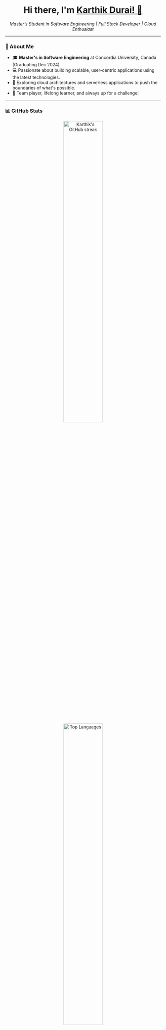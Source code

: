 <h1 align="center">Hi there, I'm <a href="https://www.google.com/search?q=Karthik+Durai">Karthik Durai! 👋</a></h1>
<p align="center">
  <i>Master’s Student in Software Engineering | Full Stack Developer | Cloud Enthusiast</i>
</p>

---

### 🌟 About Me
- 🎓 **Master's in Software Engineering** at Concordia University, Canada (Graduating Dec 2024)
- 💻 Passionate about building scalable, user-centric applications using the latest technologies.
- 🚀 Exploring cloud architectures and serverless applications to push the boundaries of what's possible.
- 🤝 Team player, lifelong learner, and always up for a challenge!

---

### 📊 GitHub Stats
<div align="center">
  <img src="https://github-readme-streak-stats.herokuapp.com/?user=karthikdurai-kd&theme=tokyonight" alt="Karthik's GitHub streak" width="50%"/>
  <img src="https://github-readme-stats.vercel.app/api/top-langs/?username=karthikdurai-kd&layout=compact&theme=tokyonight" alt="Top Languages" width="50%"/>
</div>

---

### 🧰 My Tech Stack

#### 💻 Languages
<p>
  <img src="https://img.shields.io/badge/C/C++-00599C?style=flat&logo=c&logoColor=white" alt="C/C++ Badge"/>
  <img src="https://img.shields.io/badge/Java-007396?style=flat&logo=java&logoColor=white" alt="Java Badge"/>
  <img src="https://img.shields.io/badge/JavaScript-F7DF1E?style=flat&logo=javascript&logoColor=black" alt="JavaScript Badge"/>
  <img src="https://img.shields.io/badge/TypeScript-3178C6?style=flat&logo=typescript&logoColor=white" alt="TypeScript Badge"/>
</p>

#### 🌐 Frontend
<p>
  <img src="https://img.shields.io/badge/HTML-E34F26?style=flat&logo=html5&logoColor=white" alt="HTML Badge"/>
  <img src="https://img.shields.io/badge/CSS-1572B6?style=flat&logo=css3&logoColor=white" alt="CSS Badge"/>
  <img src="https://img.shields.io/badge/React-61DAFB?style=flat&logo=react&logoColor=black" alt="React Badge"/>
  <img src="https://img.shields.io/badge/Next.js-000000?style=flat&logo=next.js&logoColor=white" alt="Next.js Badge"/>
  <img src="https://img.shields.io/badge/Redux%20Toolkit-764ABC?style=flat&logo=redux&logoColor=white" alt="Redux Toolkit Badge"/>
  <img src="https://img.shields.io/badge/TailwindCSS-06B6D4?style=flat&logo=tailwindcss&logoColor=white" alt="TailwindCSS Badge"/>
  <img src="https://img.shields.io/badge/Bootstrap-7952B3?style=flat&logo=bootstrap&logoColor=white" alt="Bootstrap Badge"/>
  <img src="https://img.shields.io/badge/AntD-0170FE?style=flat&logo=ant-design&logoColor=white" alt="AntD Badge"/>
</p>

#### 🔧 Backend
<p>
  <img src="https://img.shields.io/badge/Node.js-339933?style=flat&logo=node.js&logoColor=white" alt="Node.js Badge"/>
  <img src="https://img.shields.io/badge/Express-000000?style=flat&logo=express&logoColor=white" alt="Express Badge"/>
  <img src="https://img.shields.io/badge/Prisma-2D3748?style=flat&logo=prisma&logoColor=white" alt="Prisma Badge"/>
  <img src="https://img.shields.io/badge/Socket.io-010101?style=flat&logo=socket.io&logoColor=white" alt="Socket.io Badge"/>
</p>

#### 🗄️ Databases
<p>
  <img src="https://img.shields.io/badge/MongoDB-47A248?style=flat&logo=mongodb&logoColor=white" alt="MongoDB Badge"/>
  <img src="https://img.shields.io/badge/MySQL-4479A1?style=flat&logo=mysql&logoColor=white" alt="MySQL Badge"/>
  <img src="https://img.shields.io/badge/PostgreSQL-336791?style=flat&logo=postgresql&logoColor=white" alt="PostgreSQL Badge"/>
  <img src="https://img.shields.io/badge/Redis-DC382D?style=flat&logo=redis&logoColor=white" alt="Redis Badge"/>
  <img src="https://img.shields.io/badge/Firestore-FFCA28?style=flat&logo=firebase&logoColor=black" alt="Firestore Badge"/>
</p>

#### ☁️ Cloud Platforms
<p>
  <img src="https://img.shields.io/badge/AWS-232F3E?style=flat&logo=amazon-aws&logoColor=white" alt="AWS Badge"/>
  <img src="https://img.shields.io/badge/Azure-0078D4?style=flat&logo=microsoft-azure&logoColor=white" alt="Azure Badge"/>
</p>

#### ⚙️ DevOps & Tools
<p>
  <img src="https://img.shields.io/badge/Docker-2496ED?style=flat&logo=docker&logoColor=white" alt="Docker Badge"/>
  <img src="https://img.shields.io/badge/GitHub%20Actions-2088FF?style=flat&logo=github-actions&logoColor=white" alt="GitHub Actions Badge"/>
  <img src="https://img.shields.io/badge/Postman-FF6C37?style=flat&logo=postman&logoColor=white" alt="Postman Badge"/>
  <img src="https://img.shields.io/badge/JIRA-0052CC?style=flat&logo=jira&logoColor=white" alt="JIRA Badge"/>
  <img src="https://img.shields.io/badge/SonarQube-4E9BCD?style=flat&logo=sonarqube&logoColor=white" alt="SonarQube Badge"/>
  <img src="https://img.shields.io/badge/Swagger-85EA2D?style=flat&logo=swagger&logoColor=black" alt="Swagger Badge"/>
</p>

---

### 📈 Featured Projects
Check out some of my projects that showcase my full stack and cloud skills:

#### 🌐 [Work Management Application System](https://github.com/karthikdurai-kd/Work-Management-Application)
A full-featured MERN stack app for task and project management.  
- 🔔 **Real-Time Notifications** via Socket.io
- 🔐 **Role-Based Access Control** to streamline setup and permissions
- **Tech Stack**: React, Node.js, Express, MongoDB, TailwindCSS

---

#### 💬 [Vote Stream App](https://github.com/karthikdurai-kd/Vote-Stream-App.git)
A real-time voting platform with interactive WordCloud visualization.  
- 🎉 **Topic-Based Rooms** for engaging discussions
- ⚡ **High-Performance Architecture** using Redis and Socket.io for instant updates
- **Tech Stack**: Next.js, Express.js, Redis, Tailwind CSS

---

#### 🌍 [Travel Tales App](https://github.com/karthikdurai-kd/Travel-Tales-App.git)
A serverless app to share travel experiences with photos and secure access.  
- 📸 **AWS S3 for Secure Story Storage**
- 🔐 **AWS Cognito for Authentication**
- **Tech Stack**: React, TypeScript, AWS Lambda, API Gateway, DynamoDB, S3, Cognito

---

### 🎓 Education
- **Master of Engineering in Software Engineering** – Concordia University, Montreal (2023 - Dec 2024)
- **Bachelor of Engineering in Computer Science** – Velammal Institute of Technology, Chennai

---

### 🏆 Certifications
- **Azure Fundamentals** - Microsoft
- **AWS Cloud Essentials** - Amazon Web Services
- **AWS Serverless Certification** - Amazon Web Services

---

### 📫 Let's Connect!
<p align="left">
  <a href="mailto:duraikarthik6@gmail.com"><img src="https://img.shields.io/badge/Email-duraikarthik6%40gmail.com-red?style=flat-square&logo=gmail&logoColor=white"/></a>
  <a href="https://www.linkedin.com/in/karthikdurai98"><img src="https://img.shields.io/badge/LinkedIn-Karthik%20Durai-blue?style=flat-square&logo=linkedin&logoColor=white"/></a>
  <a href="https://github.com/karthikdurai-kd"><img src="https://img.shields.io/badge/GitHub-karthikdurai--kd-black?style=flat-square&logo=github&logoColor=white"/></a>
</p>

Thanks for stopping by! Looking forward to building something amazing together 🚀
